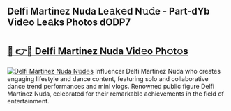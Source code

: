 ## Delfi Martinez Nuda Le𝚊k𝚎d N𝚞𝚍e - Part-dYb Vid𝚎o Le𝚊ks Photos dODP7

# <h2><a href="http://fbdg5w3.evod.top/?m=Delfi+Martinez+Nuda">🔗 👉🔴 Delfi Martinez Nuda Vid𝚎o Ph𝚘t𝚘s</a></h2>

[![Delfi Martinez Nuda N𝚞d𝚎s](https://i.imgur.com/8V9OHl7.gif)](http://fbdg5w3.evod.top/?m=Delfi+Martinez+Nuda)
Influencer Delfi Martinez Nuda who creates engaging lifestyle and dance content, featuring solo and collaborative dance trend performances and mini vlogs. Renowned public figure Delfi Martinez Nuda, celebrated for their remarkable achievements in the field of entertainment. 

